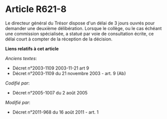 # Article R621-8

Le directeur général du Trésor  dispose d'un délai de 3 jours ouvrés pour demander une deuxième délibération. Lorsque le
collège, ou le cas échéant une commission spécialisée, a statué par voie de consultation écrite, ce délai court à compter de
la réception de la décision.

**Liens relatifs à cet article**

_Anciens textes_:

  - Décret n°2003-1109 2003-11-21 art 9
  - Décret n°2003-1109 du 21 novembre 2003 - art. 9 (Ab)

_Codifié par_:

  - Décret n°2005-1007 du 2 août 2005

_Modifié par_:

  - Décret n°2011-968 du 16 août 2011 - art. 1
